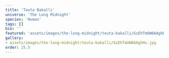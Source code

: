 ```yaml
---
title: 'Teuta Bakalli'
universe: 'The Long Midnight'
species: 'Human'
tags: []
bio: ''
featured: 'assets/images/the-long-midnight/teuta-bakalli/GzEhTmUW0AAghHv.jpg'
gallery:
- assets/images/the-long-midnight/teuta-bakalli/GzEhTmUW0AAghHv.jpg
order: 25.5
---
```

